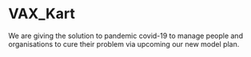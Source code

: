 # VAX_Kart
We are giving the solution to pandemic covid-19 to manage people and organisations to cure their problem via upcoming our new model plan.
